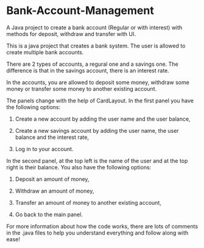 # Bank-Account-Management
A Java project to create a bank account (Regular or with interest) with methods for deposit, withdraw and transfer with UI.

This is a java project that creates a bank system. The user is allowed to create multiple bank accounts. 

There are 2 types of accounts, a regural one and a savings one. The difference is that in the savings account, there is an interest rate.

In the accounts, you are allowed to deposit some money, withdraw some money or transfer some money to another existing account.

The panels change with the help of CardLayout. In the first panel you have the following options:

1. Create a new account by adding the user name and the user balance,

2. Create a new savings account by adding the user name, the user balance and the interest rate,

3. Log in to your account.

In the second panel, at the top left is the name of the user and at the top right is their balance. You also have the following options:

1. Deposit an amount of money,

2. Withdraw an amount of money,

3. Transfer an amount of money to another existing account,

4. Go back to the main panel.

For more information about how the code works, there are lots of comments in the .java files to help you understand everything and follow along with ease!
